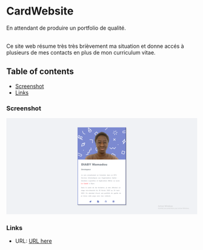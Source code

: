 # CardWebsite
<p>En attendant de produire un portfolio de qualité.</p>
<br>Ce site web résume très très brièvement ma situation  et donne accés à plusieurs de mes contacts en plus de mon curriculum vitae.
<br>

## Table of contents

  - [Screenshot](#screenshot)
  - [Links](#links)

### Screenshot

![Desktop Screen](image/Capture_Screen.png)


### Links

- URL: [URL here](https://diaby-mamadou.netlify.app/)

